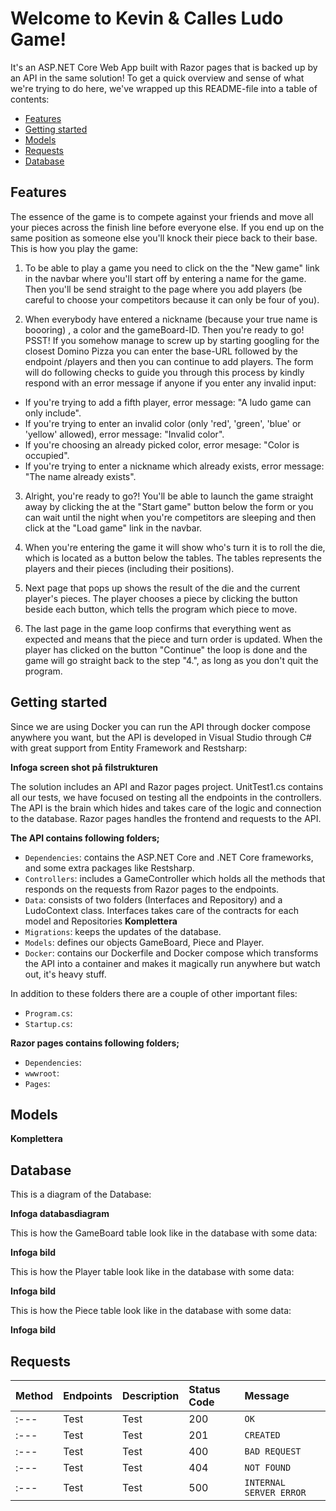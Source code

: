 # Welcome to Kevin & Calles Ludo Game!
It's an ASP.NET Core Web App built with Razor pages that is backed up by an API in the same solution! To get a quick overview and sense of what we're trying to do here, we've wrapped up this README-file into a table of contents:

- [Features](#Features)
- [Getting started](#Getting-started)
- [Models](#Models)
- [Requests](#Requests)
- [Database](#Database)

## Features
The essence of the game is to compete against your friends and move all your pieces across the finish line before everyone else. If you end up on the same position as someone else you'll knock their piece back to their base. This is how you play the game:

1. To be able to play a game you need to click on the the "New game" link in the navbar where you'll start off by entering a name for the game. Then you'll be send straight to the page where you add players (be careful to choose your competitors because it can only be four of you). 

2. When everybody have entered a nickname (because your true name is boooring) , a color and the gameBoard-ID. Then you're ready to go!
PSST! If you somehow manage to screw up by starting googling for the closest Domino Pizza you can enter the base-URL followed by the endpoint /players and then you can continue to add players. The form will do following checks to guide you through this process by kindly respond with an error message if anyone if you enter any invalid input:
- If you're trying to add a fifth player, error message: "A ludo game can only include".
- If you're trying to enter an invalid color (only 'red', 'green', 'blue' or 'yellow' allowed), error message: "Invalid color".
- If you're choosing an already picked color, error mesage: "Color is occupied".
- If you're trying to enter a nickname which already exists, error message: "The name already exists".

3. Alright, you're ready to go?! You'll be able to launch the game straight away by clicking the at the "Start game" button below the form or you can wait until the night when you're competitors are sleeping and then click at the "Load game" link in the navbar. 

4. When you're entering the game it will show who's turn it is to roll the die, which is located as a button below the tables. The tables represents the players and their pieces (including their positions).

5. Next page that pops up shows the result of the die and the current player's pieces. The player chooses a piece by clicking the button beside each button, which tells the program which piece to move. 

6. The last page in the game loop confirms that everything went as expected and means that the piece and turn order is updated. When the player has clicked on the button "Continue" the loop is done and the game will go straight back to the step "4.", as long as you don't quit the program.

## Getting started 
Since we are using Docker you can run the API through docker compose anywhere you want, but the API is developed in Visual Studio through C# with great support from Entity Framework and Restsharp:

**Infoga screen shot på filstrukturen**

The solution includes an API and Razor pages project. UnitTest1.cs contains all our tests, we have focused on testing all the endpoints in the controllers. 
The API is the brain which hides and takes care of the logic and connection to the database. Razor pages handles the frontend and requests to the API. 

**The API contains following folders;**

- `Dependencies`: contains the ASP.NET Core and .NET Core frameworks, and some extra packages like Restsharp.
- `Controllers`: includes a GameController which holds all the methods that responds on the requests from Razor pages to the endpoints. 
- `Data`: consists of two folders (Interfaces and Repository) and a LudoContext class. Interfaces takes care of the contracts for each model and Repositories **Komplettera**
- `Migrations`: keeps the updates of the database. 
- `Models`: defines our objects GameBoard, Piece and Player.
- `Docker`: contains our Dockerfile and Docker compose which transforms the API into a container and makes it magically run anywhere but watch out, it's heavy stuff.

In addition to these folders there are a couple of other important files:

- `Program.cs`:
- `Startup.cs`:

**Razor pages contains following folders;**
- `Dependencies`:
- `wwwroot`:
- `Pages`:

## Models

**Komplettera**

## Database
This is a diagram of the Database:

**Infoga databasdiagram**

This is how the GameBoard table look like in the database with some data:

**Infoga bild**

This is how the Player table look like in the database with some data:

**Infoga bild**

This is how the Piece table look like in the database with some data:

**Infoga bild**


## Requests

| Method| Endpoints | Description | Status Code | Message |
| :--- | :--- | :--- | :--- | :--- |
| :--- | Test | Test | 200 | `OK` |
| :--- | Test | Test | 201 | `CREATED` |
| :--- | Test | Test | 400 | `BAD REQUEST` |
| :--- | Test | Test | 404 | `NOT FOUND` |
| :--- | Test | Test | 500 | `INTERNAL SERVER ERROR` |
